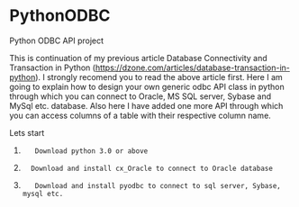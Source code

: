 # PythonODBC
Python ODBC API project

This is continuation of my previous article Database Connectivity and Transaction in Python (https://dzone.com/articles/database-transaction-in-python). I strongly recomend you to read the above article first. Here I am going to explain how to design your own generic odbc API class in python through which you can connect to Oracle, MS SQL server, Sybase and MySql etc. database. Also here I have added one more API through which you can access columns of a table with their respective column name.

Lets start
1.        Download python 3.0 or above
2.       Download and install cx_Oracle to connect to Oracle database
3.        Download and install pyodbc to connect to sql server, Sybase, mysql etc.
